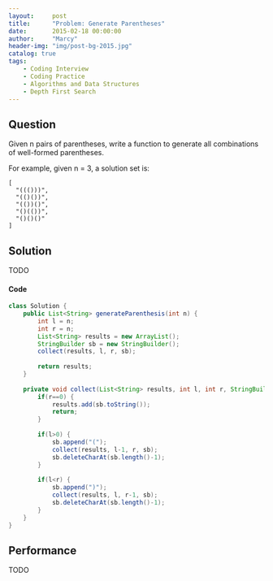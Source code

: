 ```yaml
---
layout:     post
title:      "Problem: Generate Parentheses"
date:       2015-02-18 00:00:00
author:     "Marcy"
header-img: "img/post-bg-2015.jpg"
catalog: true
tags:
    - Coding Interview
    - Coding Practice
    - Algorithms and Data Structures
    - Depth First Search
---
```


## Question

Given n pairs of parentheses, write a function to generate all combinations of well-formed parentheses.

For example, given n = 3, a solution set is:

```
[
  "((()))",
  "(()())",
  "(())()",
  "()(())",
  "()()()"
]
```


## Solution
TODO

#### Code
```java
class Solution {
    public List<String> generateParenthesis(int n) {
        int l = n;
        int r = n;
        List<String> results = new ArrayList();
        StringBuilder sb = new StringBuilder();
        collect(results, l, r, sb);
        
        return results;
    }
    
    private void collect(List<String> results, int l, int r, StringBuilder sb) {
        if(r==0) {
            results.add(sb.toString());    
            return;
        }
        
        if(l>0) {
            sb.append("(");
            collect(results, l-1, r, sb);
            sb.deleteCharAt(sb.length()-1);
        }
        
        if(l<r) {
            sb.append(")");
            collect(results, l, r-1, sb);
            sb.deleteCharAt(sb.length()-1);
        } 
    }
}
```

## Performance
TODO